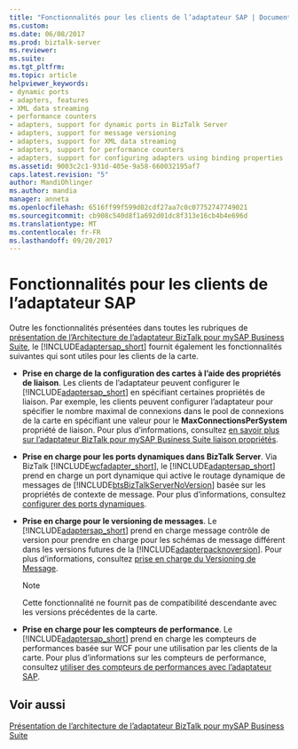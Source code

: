 ```yaml
---
title: "Fonctionnalités pour les clients de l’adaptateur SAP | Documents Microsoft"
ms.custom: 
ms.date: 06/08/2017
ms.prod: biztalk-server
ms.reviewer: 
ms.suite: 
ms.tgt_pltfrm: 
ms.topic: article
helpviewer_keywords:
- dynamic ports
- adapters, features
- XML data streaming
- performance counters
- adapters, support for dynamic ports in BizTalk Server
- adapters, support for message versioning
- adapters, support for XML data streaming
- adapters, support for performance counters
- adapters, support for configuring adapters using binding properties
ms.assetid: 9003c2c1-931d-405e-9a58-660032195af7
caps.latest.revision: "5"
author: MandiOhlinger
ms.author: mandia
manager: anneta
ms.openlocfilehash: 6516ff99f599d02cdf27aa7c0c07752747749021
ms.sourcegitcommit: cb908c540d8f1a692d01dc8f313e16cb4b4e696d
ms.translationtype: MT
ms.contentlocale: fr-FR
ms.lasthandoff: 09/20/2017
---
```

# <a name="features-for-sap-adapter-clients"></a>Fonctionnalités pour les clients de l’adaptateur SAP
Outre les fonctionnalités présentées dans toutes les rubriques de [présentation de l’Architecture de l’adaptateur BizTalk pour mySAP Business Suite](../../adapters-and-accelerators/adapter-sap/architecture-overview-of-the-biztalk-adapter-for-mysap-business-suite.md), le [!INCLUDE[adaptersap_short](../../includes/adaptersap-short-md.md)] fournit également les fonctionnalités suivantes qui sont utiles pour les clients de la carte.  
  
-   **Prise en charge de la configuration des cartes à l’aide des propriétés de liaison**. Les clients de l’adaptateur peuvent configurer le [!INCLUDE[adaptersap_short](../../includes/adaptersap-short-md.md)] en spécifiant certaines propriétés de liaison. Par exemple, les clients peuvent configurer l’adaptateur pour spécifier le nombre maximal de connexions dans le pool de connexions de la carte en spécifiant une valeur pour le **MaxConnectionsPerSystem** propriété de liaison. Pour plus d’informations, consultez [en savoir plus sur l’adaptateur BizTalk pour mySAP Business Suite liaison propriétés](../../adapters-and-accelerators/adapter-sap/read-about-biztalk-adapter-for-mysap-business-suite-binding-properties.md).  
  
-   **Prise en charge pour les ports dynamiques dans BizTalk Server**. Via BizTalk [!INCLUDE[wcfadapter_short](../../includes/wcfadapter-short-md.md)], le [!INCLUDE[adaptersap_short](../../includes/adaptersap-short-md.md)] prend en charge un port dynamique qui active le routage dynamique de messages de [!INCLUDE[btsBizTalkServerNoVersion](../../includes/btsbiztalkservernoversion-md.md)] basée sur les propriétés de contexte de message. Pour plus d’informations, consultez [configurer des ports dynamiques](../../adapters-and-accelerators/adapter-sap/configure-dynamic-ports-in-the-sap-adapter.md).
  
-   **Prise en charge pour le versioning de messages**. Le [!INCLUDE[adaptersap_short](../../includes/adaptersap-short-md.md)] prend en charge message contrôle de version pour prendre en charge pour les schémas de message différent dans les versions futures de la [!INCLUDE[adapterpacknoversion](../../includes/adapterpacknoversion-md.md)]. Pour plus d’informations, consultez [prise en charge du Versioning de Message](../../adapters-and-accelerators/adapter-sap/message-versioning-support1.md).  
  
    > [!NOTE]
    >  Cette fonctionnalité ne fournit pas de compatibilité descendante avec les versions précédentes de la carte.  
  
-   **Prise en charge pour les compteurs de performance**. Le [!INCLUDE[adaptersap_short](../../includes/adaptersap-short-md.md)] prend en charge les compteurs de performances basée sur WCF pour une utilisation par les clients de la carte. Pour plus d’informations sur les compteurs de performance, consultez [utiliser des compteurs de performances avec l’adaptateur SAP](../../adapters-and-accelerators/adapter-sap/use-performance-counters-with-the-sap-adapter.md).  
  
## <a name="see-also"></a>Voir aussi  
 [Présentation de l’architecture de l’adaptateur BizTalk pour mySAP Business Suite](../../adapters-and-accelerators/adapter-sap/architecture-overview-of-the-biztalk-adapter-for-mysap-business-suite.md)